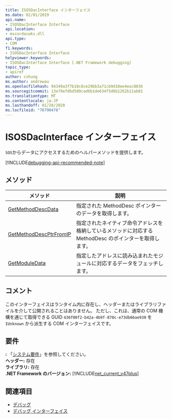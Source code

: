```yaml
---
title: ISOSDacInterface インターフェイス
ms.date: 02/01/2019
api.name:
- ISOSDacInterface Interface
api.location:
- mscordacwks.dll
api.type:
- COM
f1.keywords:
- ISOSDacInterface Interface
helpviewer.keywords:
- ISOSDacInterface Interface [.NET Framework debugging]
topic_type:
- apiref
author: cshung
ms.author: andrewau
ms.openlocfilehash: 94349a3f7b18c8ce29bb3a71cb9d10ee4eac8036
ms.sourcegitcommit: 13e79efdbd589cad6b1de634f5d6b1262b12ab01
ms.translationtype: MT
ms.contentlocale: ja-JP
ms.lasthandoff: 01/28/2020
ms.locfileid: "76790478"
---
```

# <a name="isosdacinterface-interface"></a>ISOSDacInterface インターフェイス

`SOS`からデータにアクセスするためのヘルパーメソッドを提供します。

[!INCLUDE[debugging-api-recommended-note](../../../../includes/debugging-api-recommended-note.md)]

## <a name="methods"></a>メソッド

| メソッド                                                                                                               | 説明                                                                                                                   |
| -------------------------------------------------------------------------------------------------------------------- | ----------------------------------------------------------------------------------------------------------------------------- |
| [GetMethodDescData](isosdacinterface-getmethoddescdata-method.md) | 指定された MethodDesc ポインターのデータを取得します。 |
| [GetMethodDescPtrFromIP](isosdacinterface-getmethoddescptrfromip-method.md) | 指定されたネイティブ命令アドレスを格納しているメソッドに対応する MethodDesc のポインターを取得します。 |
| [GetModuleData](isosdacinterface-getmoduledata-method.md)| 指定したアドレスに読み込まれたモジュールに対応するデータをフェッチします。 |

## <a name="remarks"></a>コメント

このインターフェイスはランタイム内に存在し、ヘッダーまたはライブラリファイルを介して公開されることはありません。 ただし、これは、通常の COM 機構を通じて取得できる GUID `436f00f2-b42a-4b9f-870c-e73db66ae930` を `IUnknown` から派生する COM インターフェイスです。

## <a name="requirements"></a>要件

**:** 「[システム要件](../../../../docs/framework/get-started/system-requirements.md)」を参照してください。  
**ヘッダー:** 存在  
**ライブラリ:** 存在  
**.NET Framework のバージョン:** [!INCLUDE[net_current_v47plus](../../../../includes/net-current-v47plus.md)]

## <a name="see-also"></a>関連項目

- [デバッグ](index.md)
- [デバッグ インターフェイス](debugging-interfaces.md)
